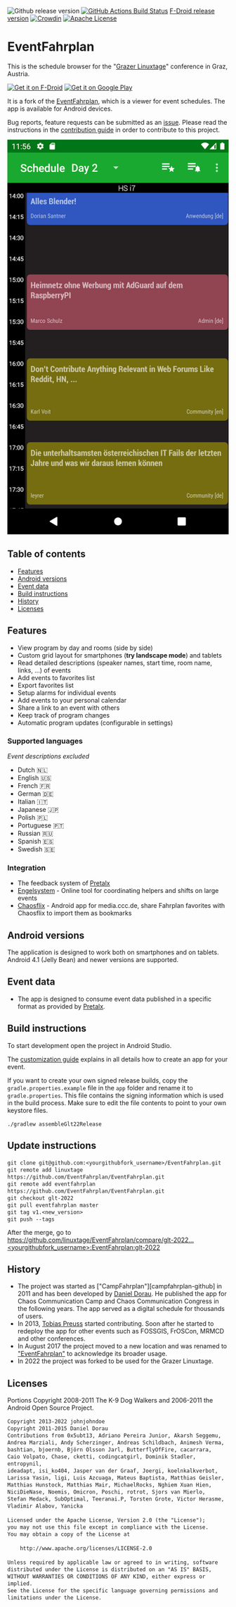 ![Github release version](https://img.shields.io/github/v/release/linuxtage/EventFahrplan.svg?logo=github) [![GitHub Actions Build Status](https://github.com/linuxtage/EventFahrplan/actions/workflows/build.yaml/badge.svg)](https://github.com/linuxtage/EventFahrplan/actions/workflows/build.yaml) [F-Droid release version](https://img.shields.io/f-droid/v/at.linuxtage.companion.svg?logo=F-Droid) [![Crowdin](https://badges.crowdin.net/eventfahrplan/localized.svg)](https://crowdin.com/project/eventfahrplan) [![Apache License](http://img.shields.io/badge/license-Apache%20License%202.0-lightgrey.svg)](http://choosealicense.com/licenses/apache-2.0/)

# EventFahrplan

This is the schedule browser for the "[Grazer Linuxtage](https://linuxtage.at)" conference in Graz, Austria.

[<img src="https://fdroid.gitlab.io/artwork/badge/get-it-on.png"
alt="Get it on F-Droid"
height="80">](https://f-droid.org/packages/at.linuxtage.companion/)
[<img src="https://play.google.com/intl/en_us/badges/images/generic/en-play-badge.png"
alt="Get it on Google Play"
height="80">](https://play.google.com/store/apps/details?id=at.linuxtage.companion)

It is a fork of the [EventFahrplan](https://github.com/EventFahrplan/EventFahrplan), which is a viewer for event schedules.
The app is available for Android devices.


Bug reports, feature requests can be submitted as an [issue][issues-github].
Please read the instructions in the [contribution guide](CONTRIBUTING.md) in order to contribute to this project.

![Picture of the GLT companion](gfx/glt-companion.webp)

## Table of contents

- [Features](#features)
- [Android versions](#android-versions)
- [Event data](#event-data)
- [Build instructions](#build-instructions)
- [History](#history)
- [Licenses](#licenses)

## Features

* View program by day and rooms (side by side)
* Custom grid layout for smartphones (**try landscape mode**) and tablets
* Read detailed descriptions (speaker names, start time, room name, links, ...) of events
* Add events to favorites list
* Export favorites list
* Setup alarms for individual events
* Add events to your personal calendar
* Share a link to an event with others
* Keep track of program changes
* Automatic program updates (configurable in settings)


### Supported languages
*Event descriptions excluded*
- Dutch 🇳🇱
- English 🇺🇸
- French 🇫🇷
- German 🇩🇪
- Italian 🇮🇹
- Japanese 🇯🇵
- Polish 🇵🇱
- Portuguese 🇵🇹
- Russian 🇷🇺
- Spanish 🇪🇸
- Swedish 🇸🇪

### Integration

* The feedback system of [Pretalx][pretalx-website]
* [Engelsystem][engelsystem-website] - Online tool for coordinating helpers and shifts on large events
* [Chaosflix][chaosflix-github] - Android app for media.ccc.de, share Fahrplan favorites with Chaosflix to import them as bookmarks


## Android versions

The application is designed to work both on smartphones and on tablets.
Android 4.1 (Jelly Bean) and newer versions are supported.

## Event data

* The app is designed to consume event data published in a specific format
  as provided by [Pretalx][pretalx-website].

## Build instructions

To start development open the project in Android Studio.

The [customization guide][customization-guide] explains in all details how to create an app for your event.

If you want to create your own signed release builds, copy the `gradle.properties.example` file in the `app` folder
and rename it to `gradle.properties`. This file contains the signing information which is used in the build process.
Make sure to edit the file contents to point to your own keystore files.

```
./gradlew assembleGlt22Release
```

## Update instructions
```
git clone git@github.com:<yourgithubfork_username>/EventFahrplan.git 
git remote add linuxtage https://github.com/EventFahrplan/EventFahrplan.git 
git remote add eventfahrplan https://github.com/EventFahrplan/EventFahrplan.git 
git checkout glt-2022
git pull eventfahrplan master
git tag v1.<new_version>
git push --tags
```
After the merge, go to https://github.com/linuxtage/EventFahrplan/compare/glt-2022...<yourgithubfork_username>:EventFahrplan:glt-2022
## History

* The project was started as ["CampFahrplan"][campfahrplan-github] in 2011 and has been developed
  by [Daniel Dorau][tuxmobil-github]. He published the app for Chaos Communication Camp
  and Chaos Communication Congress in the following years. The app served as a digital
  schedule for thousands of users.
* In 2013, [Tobias Preuss][johnjohndoe-github] started contributing. Soon after he
  started to redeploy the app for other events such as FOSSGIS, FrOSCon, MRMCD and
  other conferences.
* In August 2017 the project moved to a new location and was renamed to
  ["EventFahrplan"][eventfahrplan-github] to acknowledge its broader usage.
* In 2022 the project was forked to be used for the Grazer Linuxtage.


## Licenses

Portions Copyright 2008-2011 The K-9 Dog Walkers and 2006-2011 the Android Open Source Project.


```
Copyright 2013-2022 johnjohndoe
Copyright 2011-2015 Daniel Dorau
Contributions from 0x5ubt13, Adriano Pereira Junior, Akarsh Seggemu,
Andrea Marziali, Andy Scherzinger, Andreas Schildbach, Animesh Verma,
bashtian, bjoernb, Björn Olsson Jarl, ButterflyOfFire, cacarrara,
Caio Volpato, Chase, cketti, codingcatgirl, Dominik Stadler, entropynil,
ideadapt, isi_ko404, Jasper van der Graaf, Joergi, koelnkalkverbot,
Larissa Yasin, ligi, Luis Azcuaga, Mateus Baptista, Matthias Geisler,
Matthias Hunstock, Matthias Mair, MichaelRocks, Nghiem Xuan Hien,
NiciDieNase, Noemis, Omicron, Poschi, rotrot, Sjors van Mierlo,
Stefan Medack, SubOptimal, Teeranai.P, Torsten Grote, Victor Herasme,
Vladimir Alabov, Yanicka

Licensed under the Apache License, Version 2.0 (the "License");
you may not use this file except in compliance with the License.
You may obtain a copy of the License at

    http://www.apache.org/licenses/LICENSE-2.0

Unless required by applicable law or agreed to in writing, software
distributed under the License is distributed on an "AS IS" BASIS,
WITHOUT WARRANTIES OR CONDITIONS OF ANY KIND, either express or implied.
See the License for the specific language governing permissions and
limitations under the License.
```

[chaosflix-github]: https://github.com/NiciDieNase/chaosflix
[customization-guide]: docs/CUSTOMIZING.md
[engelsystem-website]: https://engelsystem.de
[eventfahrplan-github]: https://github.com/EventFahrplan/EventFahrplan
[issues-github]: https://github.com/linuxtage/EventFahrplan/issues
[johnjohndoe-github]: https://github.com/johnjohndoe
[pretalx-website]: https://pretalx.com
[tuxmobil-github]: https://github.com/tuxmobil
